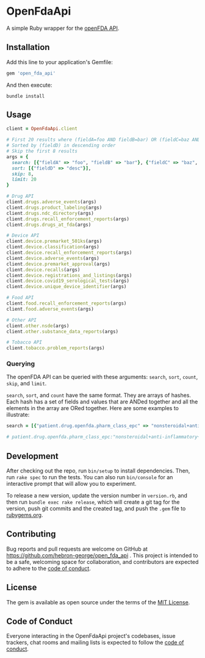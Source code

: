 # OpenFdaApi

A simple Ruby wrapper for the [openFDA API](https://open.fda.gov/apis/).


## Installation

Add this line to your application's Gemfile:

```ruby
gem 'open_fda_api'
```

And then execute:
```shell
bundle install
```

## Usage

```ruby
client = OpenFdaApi.client

# First 20 results where (fieldA=foo AND fieldB=bar) OR (fieldC=baz AND fieldA exists)
# Sorted by (fieldD) in descending order
# Skip the first 8 results
args = { 
  search: [{"fieldA" => "foo", "fieldB" => "bar"}, {"fieldC" => "baz", "_exists_" => "fieldA"}],
  sort: [{"fieldD" => "desc"}],
  skip: 8,
  limit: 20 
}

# Drug API
client.drugs.adverse_events(args)
client.drugs.product_labeling(args)
client.drugs.ndc_directory(args)
client.drugs.recall_enforcement_reports(args)
client.drugs.drugs_at_fda(args)

# Device API
client.device.premarket_501ks(args)
client.device.classification(args)
client.device.recall_enforcement_reports(args)
client.device.adverse_events(args)
client.device.premarket_approval(args)
client.device.recalls(args)
client.device.registrations_and_listings(args)
client.device.covid19_serological_tests(args)
client.device.unique_device_identifier(args)

# Food API
client.food.recall_enforcement_reports(args)
client.food.adverse_events(args)

# Other API
client.other.nsde(args)
client.other.substance_data_reports(args)

# Tobacco API
client.tobacco.problem_reports(args)
```

### Querying

The openFDA API can be queried with these arguments: `search`, `sort`, `count`, `skip`, and `limit`.

`search`, `sort`, and `count` have the same format. They are arrays of hashes. Each hash has a set of fields and values
that are ANDed together and all the elements in the array are ORed together. Here are some examples to illustrate:

```ruby
search = [{"patient.drug.openfda.pharm_class_epc" => "nonsteroidal+anti-inflammatory+drug" }]

# patient.drug.openfda.pharm_class_epc:"nonsteroidal+anti-inflammatory+drug"&count=patient.reaction.reactionmeddrapt.exact
```

## Development

After checking out the repo, run `bin/setup` to install dependencies.
Then, run `rake spec` to run the tests.
You can also run `bin/console` for an interactive prompt that will allow you to experiment.

To release a new version, update the version number in `version.rb`, and then run `bundle exec rake release`, which will create a git tag for the version, push git commits and the created tag, and push the `.gem` file to [rubygems.org](https://rubygems.org).

## Contributing

Bug reports and pull requests are welcome on GitHub at https://github.com/hebron-george/open_fda_api .
This project is intended to be a safe, welcoming space for collaboration, and contributors are expected to adhere to the [code of conduct](https://github.com/[USERNAME]/open_fda_api/blob/master/CODE_OF_CONDUCT.md).

## License

The gem is available as open source under the terms of the [MIT License](https://opensource.org/licenses/MIT).

## Code of Conduct

Everyone interacting in the OpenFdaApi project's codebases, issue trackers, chat rooms and mailing lists is expected to follow the [code of conduct](https://github.com/[USERNAME]/open_fda_api/blob/master/CODE_OF_CONDUCT.md).
